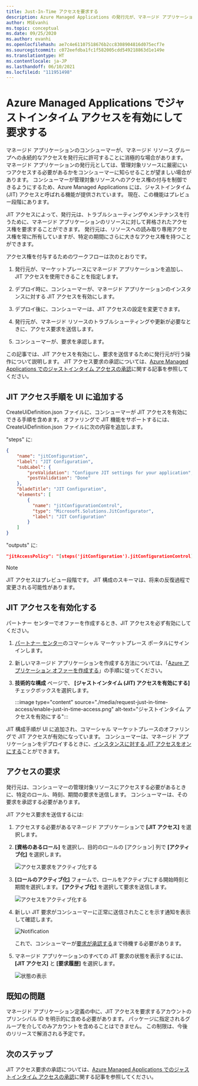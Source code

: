 ```yaml
---
title: Just-In-Time アクセスを要求する
description: Azure Managed Applications の発行元が、マネージド アプリケーションへのジャストインタイム アクセスを要求する方法について説明します。
author: MSEvanhi
ms.topic: conceptual
ms.date: 09/25/2020
ms.author: evanhi
ms.openlocfilehash: ae7c4e61107518676b2cc8308904816d075ecf7e
ms.sourcegitcommit: c072eefdba1fc1f582005cdd549218863d1e149e
ms.translationtype: HT
ms.contentlocale: ja-JP
ms.lasthandoff: 06/10/2021
ms.locfileid: "111951498"
---
```

# <a name="enable-and-request-just-in-time-access-for-azure-managed-applications"></a>Azure Managed Applications でジャストインタイム アクセスを有効にして要求する

マネージド アプリケーションのコンシューマーが、マネージド リソース グループへの永続的なアクセスを発行元に許可することに消極的な場合があります。 マネージド アプリケーションの発行元としては、管理対象リソースに厳密にいつアクセスする必要があるかをコンシューマーに知らせることが望ましい場合があります。 コンシューマーが管理対象リソースへのアクセス権の付与を制御できるようにするため、Azure Managed Applications には、ジャストインタイム (JIT) アクセスと呼ばれる機能が提供されています。 現在、この機能はプレビュー段階にあります。

JIT アクセスによって、発行元は、トラブルシューティングやメンテナンスを行うために、マネージド アプリケーションのリソースに対して昇格されたアクセス権を要求することができます。 発行元は、リソースへの読み取り専用アクセス権を常に所有していますが、特定の期間にさらに大きなアクセス権を持つことができます。

アクセス権を付与するためのワークフローは次のとおりです。

1. 発行元が、マーケットプレースにマネージド アプリケーションを追加し、JIT アクセスを使用できることを指定します。

1. デプロイ時に、コンシューマーが、マネージド アプリケーションのインスタンスに対する JIT アクセスを有効にします。

1. デプロイ後に、コンシューマーは、JIT アクセスの設定を変更できます。

1. 発行元が、マネージド リソースのトラブルシューティングや更新が必要なときに、アクセス要求を送信します。

1. コンシューマーが、要求を承認します。

この記事では、JIT アクセスを有効にし、要求を送信するために発行元が行う操作について説明します。 JIT アクセス要求の承認については、[Azure Managed Applications でのジャストインタイム アクセスの承認](approve-just-in-time-access.md)に関する記事を参照してください。

## <a name="add-jit-access-step-to-ui"></a>JIT アクセス手順を UI に追加する

CreateUiDefinition.json ファイルに、コンシューマーが JIT アクセスを有効にできる手順を含めます。 オファリングで JIT 機能をサポートするには、CreateUiDefinition.json ファイルに次の内容を追加します。

"steps" に:

```json
{
    "name": "jitConfiguration",
    "label": "JIT Configuration",
    "subLabel": {
        "preValidation": "Configure JIT settings for your application",
        "postValidation": "Done"
    },
    "bladeTitle": "JIT Configuration",
    "elements": [
        {
          "name": "jitConfigurationControl",
          "type": "Microsoft.Solutions.JitConfigurator",
          "label": "JIT Configuration"
        }
    ]
}
```

"outputs" に:

```json
"jitAccessPolicy": "[steps('jitConfiguration').jitConfigurationControl]"
```

> [!NOTE]
> JIT アクセスはプレビュー段階です。 JIT 構成のスキーマは、将来の反復過程で変更される可能性があります。

## <a name="enable-jit-access"></a>JIT アクセスを有効化する

パートナー センターでオファーを作成するとき、JIT アクセスを必ず有効にしてください。

1. [パートナー センター](https://partner.microsoft.com/dashboard/commercial-marketplace/overview)のコマーシャル マーケットプレース ポータルにサインインします。

1. 新しいマネージド アプリケーションを作成する方法については、「[Azure アプリケーション オファーを作成する](../../marketplace/azure-app-offer-setup.md)」の手順に従ってください。

1. **技術的な構成** ページで、 **[ジャストインタイム (JIT) アクセスを有効にする]** チェックボックスを選択します。

   :::image type="content" source="./media/request-just-in-time-access/enable-just-in-time-access.png" alt-text="ジャストインタイム アクセスを有効にする":::

JIT 構成手順が UI に追加され、コマーシャル マーケットプレースのオファリングで JIT アクセスが有効になっています。 コンシューマーは、マネージド アプリケーションをデプロイするときに、[インスタンスに対する JIT アクセスをオンにする](approve-just-in-time-access.md#enable-during-deployment)ことができます。

## <a name="request-access"></a>アクセスの要求

発行元は、コンシューマーの管理対象リソースにアクセスする必要があるときに、特定のロール、時刻、期間の要求を送信します。 コンシューマーは、その要求を承認する必要があります。

JIT アクセス要求を送信するには:

1. アクセスする必要があるマネージド アプリケーションで **[JIT アクセス]** を選択します。

1. **[資格のあるロール]** を選択し、目的のロールの [アクション] 列で **[アクティブ化]** を選択します。

   ![アクセス要求をアクティブ化する](./media/request-just-in-time-access/send-request.png)

1. **[ロールのアクティブ化]** フォームで、ロールをアクティブにする開始時刻と期間を選択します。 **[アクティブ化]**  を選択して要求を送信します。

   ![アクセスをアクティブ化する](./media/request-just-in-time-access/activate-access.png) 

1. 新しい JIT 要求がコンシューマーに正常に送信されたことを示す通知を表示して確認します。

   ![Notification](./media/request-just-in-time-access/in-progress.png)

   これで、コンシューマーが[要求が承認する](approve-just-in-time-access.md#approve-requests)まで待機する必要があります。

1. マネージド アプリケーションのすべての JIT 要求の状態を表示するには、 **[JIT アクセス]** と **[要求履歴]** を選択します。

   ![状態の表示](./media/request-just-in-time-access/view-status.png)

## <a name="known-issues"></a>既知の問題

マネージド アプリケーション定義の中に、JIT アクセスを要求するアカウントのプリンシパル ID を明示的に含める必要があります。 パッケージに指定されるグループを介してのみアカウントを含めることはできません。 この制限は、今後のリリースで解消される予定です。

## <a name="next-steps"></a>次のステップ

JIT アクセス要求の承認については、[Azure Managed Applications でのジャストインタイム アクセスの承認](approve-just-in-time-access.md)に関する記事を参照してください。
